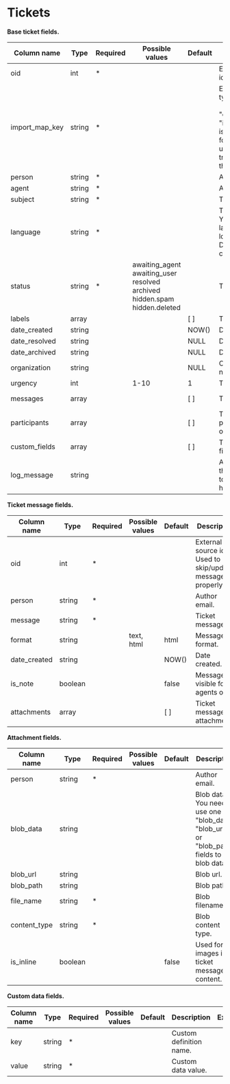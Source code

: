 Tickets
=======

**Base ticket fields.**

| Column name               | Type    | Required | Possible values                                                                                             | Default | Description                                                                                                                             | Examples                                                          |
| --------------------------|---------|----------|-------------------------------------------------------------------------------------------------------------|---------|-----------------------------------------------------------------------------------------------------------------------------------------|-------------------------------------------------------------------|
| oid                       | int     |  *       |                                                                                                             |         | External source id.                                                                                                                     |                                                                   |
| import_map_key            | string  |  *       |                                                                                                             |         | External source type. <br/><br/>  "oid" + "import_map_key" is the unique key for proper item updates when you try to re-import the item.| dp_ticket, zd_ticket                                              |
| person                    | string  |  *       |                                                                                                             |         | Author email.                                                                                                                           | user@example.com                                                  |
| agent                     | string  |  *       |                                                                                                             |         | Agent email.                                                                                                                            | user@example.com                                                  |
| subject                   | string  |  *       |                                                                                                             |         | Ticket subject.                                                                                                                         |                                                                   |
| language                  | string  |  *       |                                                                                                             |         | Ticket language. You can use language name, locale or DeskPRO lang code.                                                                | eng, English, en_US                                               |
| status                    | string  |  *       | awaiting_agent <br/> awaiting_user resolved <br/> archived <br/> hidden.spam <br/> hidden.deleted           |         | Ticket status.                                                                                                                          |                                                                   |
| labels                    | array   |          |                                                                                                             | [ ]     | Ticket labels.                                                                                                                          | ["label 1", "label 2"]                                            |
| date_created              | string  |          |                                                                                                             | NOW()   | Date created.                                                                                                                           | 2016-07-12 00:00:00                                               |
| date_resolved             | string  |          |                                                                                                             | NULL    | Date resolved.                                                                                                                          | 2016-07-12 00:00:00                                               |
| date_archived             | string  |          |                                                                                                             | NULL    | Date archived.                                                                                                                          | 2016-07-12 00:00:00                                               |
| organization              | string  |          |                                                                                                             | NULL    | Organization name.                                                                                                                      |                                                                   |
| urgency                   | int     |          | 1-10                                                                                                        | 1       | Ticket urgency.                                                                                                                         |                                                                   |
| messages                  | array   |          |                                                                                                             | [ ]     | Ticket messages.                                                                                                                        | ["user1@example.com", "user2@example.com"]                        |
| participants              | array   |          |                                                                                                             | [ ]     | Ticket participants, array of emails.                                                                                                   | ["user1@example.com", "user2@example.com"]                        |
| custom_fields             | array   |          |                                                                                                             | [ ]     | Ticket custom fields.                                                                                                                   |                                                                   |
| log_message               | string  |          |                                                                                                             |         | Any test message that will be added to the ticket history.                                                                              | Imported from ZenDesk                                             |

**Ticket message fields.**

| Column name               | Type    | Required | Possible values                                                                                             | Default | Description                                                                                                                             | Examples                                                          |
| --------------------------|---------|----------|-------------------------------------------------------------------------------------------------------------|---------|-----------------------------------------------------------------------------------------------------------------------------------------|-------------------------------------------------------------------|
| oid                       | int     |  *       |                                                                                                             |         | External source id. Used to skip/update messages properly.                                                                              |                                                                   |
| person                    | string  |  *       |                                                                                                             |         | Author email.                                                                                                                           | user@example.com                                                  |
| message                   | string  |  *       |                                                                                                             |         | Ticket message.                                                                                                                         |                                                                   |
| format                    | string  |          | text, html                                                                                                  | html    | Message format.                                                                                                                         |                                                                   |
| date_created              | string  |          |                                                                                                             | NOW()   | Date created.                                                                                                                           | 2016-07-12 00:00:00                                               |
| is_note                   | boolean |          |                                                                                                             | false   | Message is visible for agents only.                                                                                                     |                                                                   |
| attachments               | array   |          |                                                                                                             | [ ]     | Ticket message attachments.                                                                                                             |                                                                   |

**Attachment fields.**

| Column name               | Type    | Required | Possible values                                                                                             | Default | Description                                                                                                                             | Examples                                                          |
| --------------------------|---------|----------|-------------------------------------------------------------------------------------------------------------|---------|-----------------------------------------------------------------------------------------------------------------------------------------|-------------------------------------------------------------------|
| person                    | string  |  *       |                                                                                                             |         | Author email.                                                                                                                           | user@example.com                                                  |
| blob_data                 | string  |          |                                                                                                             |         | Blob data. You need to use one of "blob_data",  "blob_url" or "blob_path" fields to get blob data.                                      |                                                                   |
| blob_url                  | string  |          |                                                                                                             |         | Blob url.                                                                                                                               |                                                                   |
| blob_path                 | string  |          |                                                                                                             |         | Blob path.                                                                                                                              |                                                                   |
| file_name                 | string  |  *       |                                                                                                             |         | Blob filename.                                                                                                                          |                                                                   |
| content_type              | string  |  *       |                                                                                                             |         | Blob content type.                                                                                                                      |                                                                   |
| is_inline                 | boolean |          |                                                                                                             | false   | Used for images in ticket message content.                                                                                              |                                                                   |

**Custom data fields.**

| Column name               | Type    | Required | Possible values                                                                                             | Default | Description                                                                                                                             | Examples                                                          |
| --------------------------|---------|----------|-------------------------------------------------------------------------------------------------------------|---------|-----------------------------------------------------------------------------------------------------------------------------------------|-------------------------------------------------------------------|
| key                       | string  |  *       |                                                                                                             |         | Custom definition name.                                                                                                                 |                                                                   |
| value                     | string  |  *       |                                                                                                             |         | Custom data value.                                                                                                                      |                                                                   |
